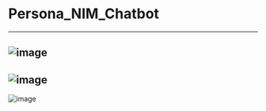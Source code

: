 # Persona_NIM_Chatbot
---
![image](https://github.com/user-attachments/assets/5d34d0ab-1e83-4a49-bce9-5214ef8f7f2d)
---
![image](https://github.com/user-attachments/assets/ae438c20-0211-4a56-89cc-c585d84b65f4)
---
![image](https://github.com/user-attachments/assets/0cb2446a-c59a-4513-9b45-005aeb157b05)
